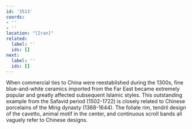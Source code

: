```yaml
---
id: '3513'
coords:
- ''
- ''
location: "[Iran]"
related:
  label: ''
  ids: []
next:
  label: ''
  ids: []
---
```


When commercial ties to China were reestablished during the 1300s, fine blue-and-white ceramics imported from the Far East became extremely popular and greatly affected subsequent Islamic styles. This outstanding example from the Safavid period (1502-1722) is closely related to Chinese porcelains of the Ming dynasty (1368-1644). The foliate rim, tendril design of the cavetto, animal motif in the center, and continuous scroll bands all vaguely refer to Chinese designs.
